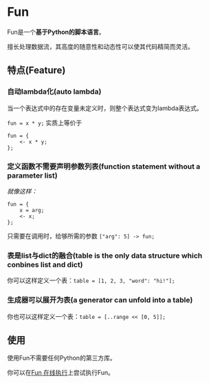 # Fun
Fun是一个**基于Python的脚本语言**。

擅长处理数据流，其高度的随意性和动态性可以使其代码精简而灵活。

## 特点(Feature)

### 自动lambda化(auto lambda)
当一个表达式中的存在变量未定义时，则整个表达式变为lambda表达式。

`fun = x * y;`
实质上等价于
```
fun = {
    <- x * y;
};
```

### 定义函数不需要声明参数列表(function statement without a parameter list)
*就像这样：*
```
fun = {
    x = arg;
    <- x;
};
```
只需要在调用时，给够所需的参数
`["arg": 5] -> fun;`

### 表是list与dict的融合(table is the only data structure which conbines list and dict)
你可以这样定义一个表：`table = [1, 2, 3, "word": "hi!"];`

### 生成器可以展开为表(a generator can unfold into a table)
你也可以这样定义一个表：`table = [..range << [0, 5]];`

## 使用

使用Fun不需要任何Python的第三方库。

你可以在[Fun 在线执行](http://sdbotwechat.zicp.io/fun_online)上尝试执行Fun。
